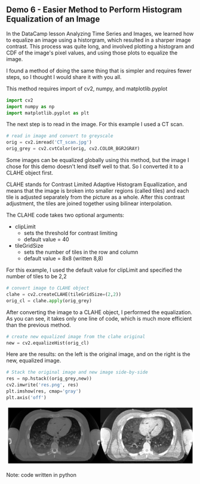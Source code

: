 ## Demo 6 - Easier Method to Perform Histogram Equalization of an Image

In the DataCamp lesson Analyzing Time Series and Images, we learned how to equalize an image using a historgram, which resulted in a sharper image contrast. This process was quite long, and involved plotting a histogram and CDF of the image's pixel values, and using those plots to equalize the image. 

I found a method of doing the same thing that is simpler and requires fewer steps, so I thought I would share it with you all.  

This method requires import of cv2, numpy, and matplotlib.pyplot

```python
import cv2
import numpy as np
import matplotlib.pyplot as plt
```

The next step is to read in the image. For this example I used a CT scan.

```python
# read in image and convert to greyscale
orig = cv2.imread('CT_scan.jpg')
orig_grey = cv2.cvtColor(orig, cv2.COLOR_BGR2GRAY)
```

Some images can be equalized globally using this method, but the image I chose for this demo doesn't lend itself well to that. So I converted it to a CLAHE object first.

CLAHE stands for Contrast Limited Adaptive Histogram Equallization, and means that the image is broken into smaller regions (called tiles) and each tile is adjusted separately from the picture as a whole. After this contrast adjustment, the tiles are joined together using bilinear interpolation. 

The CLAHE code takes two optional arguments:
- clipLimit
    - sets the threshold for contrast limiting
    - default value = 40
- tileGridSize
    - sets the number of tiles in the row and column
    - default value = 8x8 (written 8,8)
    
For this example, I used the default value for clipLimit and specified the number of tiles to be 2,2

```python
# convert image to CLAHE object
clahe = cv2.createCLAHE(tileGridSize=(2,2))
orig_cl = clahe.apply(orig_grey)
```

After converting the image to a CLAHE object, I performed the equalization. As you can see, it takes only one line of code, which is much more efficient than the previous method. 

```python
# create new equalized image from the clahe original
new = cv2.equalizeHist(orig_cl)
```

Here are the results: on the left is the original image, and on the right is the new, equalized image.
```python
# Stack the original image and new image side-by-side
res = np.hstack((orig_grey,new))
cv2.imwrite('res.png', res)
plt.imshow(res, cmap='gray')
plt.axis('off')
```

    
<img src="CT_equalized_grey.png" width="640" />
    
Note: code written in python
